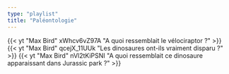 ```yaml
---
type: "playlist"
title: "Paléontologie"
---
```


{{< yt "Max Bird" xWhcv6vZ97A "A quoi ressemblait le vélociraptor ?"  >}}
{{< yt "Max Bird" qcejX_11UUk "Les dinosaures ont-ils vraiment disparu ?"  >}}
{{< yt "Max Bird" nVl2tKiPSNI "A quoi ressemblait ce dinosaure apparaissant dans Jurassic park ?"  >}}

